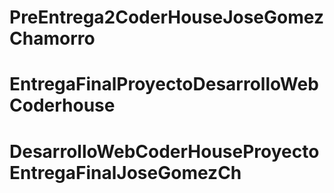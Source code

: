 # PreEntrega2CoderHouseJoseGomezChamorro
# EntregaFinalProyectoDesarrolloWebCoderhouse
# DesarrolloWebCoderHouseProyectoEntregaFinalJoseGomezCh
